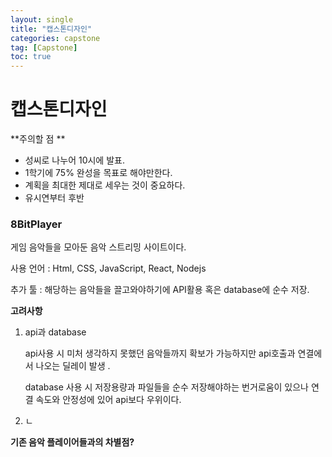 ```yaml
---
layout: single
title: "캡스톤디자인"
categories: capstone
tag: [Capstone]
toc: true
---
```




# 캡스톤디자인 

**주의할 점 **

* 성씨로 나누어 10시에 발표.
* 1학기에 75% 완성을 목표로 해야만한다. 
* 계획을 최대한 제대로 세우는 것이 중요하다. 
* 유시연부터 후반









### 8BitPlayer

게임 음악들을 모아둔 음악 스트리밍 사이트이다. 

사용 언어 : Html, CSS, JavaScript, React, Nodejs

추가 툴 : 해당하는 음악들을 끌고와야하기에 API활용 혹은 database에 순수 저장. 



**고려사항**

1. api과 database

   api사용 시 미처 생각하지 못했던 음악들까지 확보가 가능하지만 api호출과 연결에서 나오는 딜레이 발생 . 

   database 사용 시 저장용량과 파일들을 순수 저장해야하는 번거로움이 있으나 연결 속도와 안정성에 있어 api보다 우위이다.

2. ㄴ





**기존 음악 플레이어들과의 차별점?**



